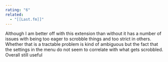 ```yaml
---
rating: "6"
related:
  - "[[Last.fm]]"
---
```

Although I am better off with this extension than without it has a number of issues with being too eager to scrobble things and too strict in others. Whether that is a tractable problem is kind of ambiguous but the fact that the settings in the menu do not seem to correlate with what gets scrobbled. Overall still useful